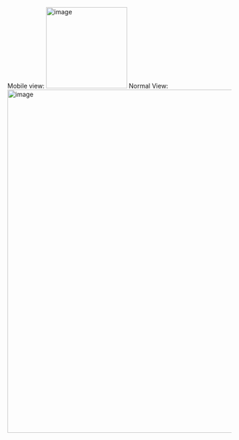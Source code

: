 Mobile view: 
<img width="182" alt="image" src="https://github.com/crims0n-sky/DealFinder/assets/109975293/0b826eb8-da30-46d0-9c95-449c10ae3d72">
Normal View: <img width="770" alt="image" src="https://github.com/crims0n-sky/DealFinder/assets/109975293/180577d0-8109-44dc-a8e7-a89d9539185b" border="red">


